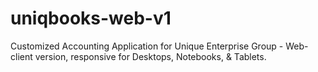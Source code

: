 # uniqbooks-web-v1
Customized Accounting Application for Unique Enterprise Group - Web-client version, responsive for Desktops, Notebooks, &amp; Tablets.
